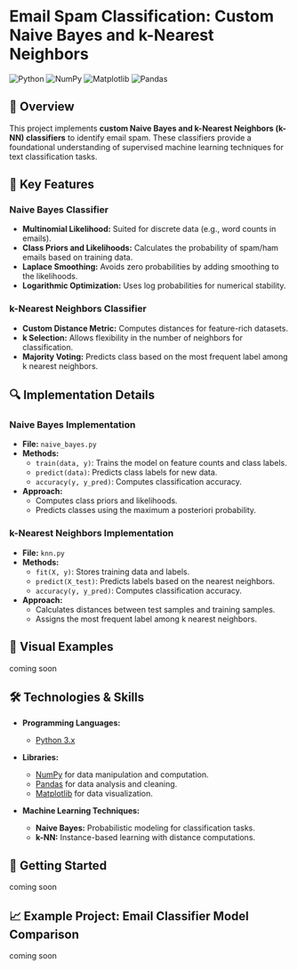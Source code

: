 # Email Spam Classification: Custom Naive Bayes and k-Nearest Neighbors

![Python](https://img.shields.io/badge/Python-3.8%2B-blue.svg)
![NumPy](https://img.shields.io/badge/NumPy-1.21%2B-green.svg)
![Matplotlib](https://img.shields.io/badge/Matplotlib-3.7.2-green)
![Pandas](https://img.shields.io/badge/Pandas-2.0.3-red)

## 📧 Overview

This project implements **custom Naive Bayes and k-Nearest Neighbors (k-NN) classifiers** to identify email spam. These classifiers provide a foundational understanding of supervised machine learning techniques for text classification tasks.

## 🚀 Key Features

### **Naive Bayes Classifier**
- **Multinomial Likelihood:** Suited for discrete data (e.g., word counts in emails).
- **Class Priors and Likelihoods:** Calculates the probability of spam/ham emails based on training data.
- **Laplace Smoothing:** Avoids zero probabilities by adding smoothing to the likelihoods.
- **Logarithmic Optimization:** Uses log probabilities for numerical stability.

### **k-Nearest Neighbors Classifier**
- **Custom Distance Metric:** Computes distances for feature-rich datasets.
- **k Selection:** Allows flexibility in the number of neighbors for classification.
- **Majority Voting:** Predicts class based on the most frequent label among k nearest neighbors.

## 🔍 Implementation Details

### **Naive Bayes Implementation**
- **File:** `naive_bayes.py`
- **Methods:**
  - `train(data, y)`: Trains the model on feature counts and class labels.
  - `predict(data)`: Predicts class labels for new data.
  - `accuracy(y, y_pred)`: Computes classification accuracy.
- **Approach:**
  - Computes class priors and likelihoods.
  - Predicts classes using the maximum a posteriori probability.

### **k-Nearest Neighbors Implementation**
- **File:** `knn.py`
- **Methods:**
  - `fit(X, y)`: Stores training data and labels.
  - `predict(X_test)`: Predicts labels based on the nearest neighbors.
  - `accuracy(y, y_pred)`: Computes classification accuracy.
- **Approach:**
  - Calculates distances between test samples and training samples.
  - Assigns the most frequent label among k nearest neighbors.

## 🎨 Visual Examples

coming soon

## 🛠️ Technologies & Skills

- **Programming Languages:** 
  - [Python 3.x](https://www.python.org/)

- **Libraries:** 
  - [NumPy](https://numpy.org/) for data manipulation and computation.
  - [Pandas](https://pandas.pydata.org/) for data analysis and cleaning.
  - [Matplotlib](https://matplotlib.org/) for data visualization.
- **Machine Learning Techniques:** 
  - **Naive Bayes:** Probabilistic modeling for classification tasks.
  - **k-NN:** Instance-based learning with distance computations.

## 🚀 Getting Started

coming soon

## 📈 Example Project: Email Classifier Model Comparison

coming soon
